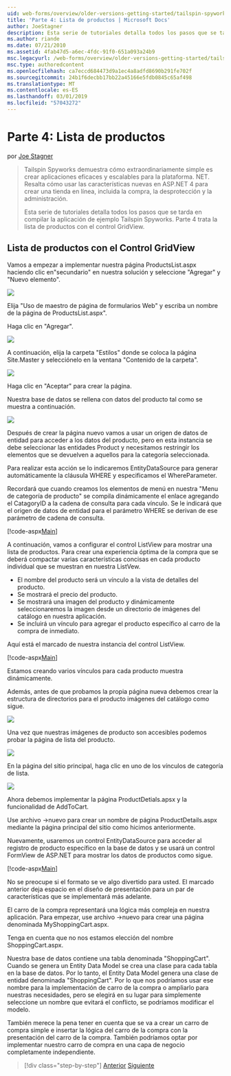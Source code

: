 ```yaml
---
uid: web-forms/overview/older-versions-getting-started/tailspin-spyworks/tailspin-spyworks-part-4
title: 'Parte 4: Lista de productos | Microsoft Docs'
author: JoeStagner
description: Esta serie de tutoriales detalla todos los pasos que se tarda en compilar la aplicación de ejemplo Tailspin Spyworks. Parte 4 cubre la lista de productos con el contr GridView...
ms.author: riande
ms.date: 07/21/2010
ms.assetid: 4fab47d5-a6ec-4fdc-91f0-651a093a24b9
msc.legacyurl: /web-forms/overview/older-versions-getting-started/tailspin-spyworks/tailspin-spyworks-part-4
msc.type: authoredcontent
ms.openlocfilehash: ca7eccd684473d9a1ec4a8adfd8690b291fe702f
ms.sourcegitcommit: 24b1f6decbb17bb22a45166e5fdb0845c65af498
ms.translationtype: MT
ms.contentlocale: es-ES
ms.lasthandoff: 03/01/2019
ms.locfileid: "57043272"
---
```

<a name="part-4-listing-products"></a>Parte 4: Lista de productos
====================
por [Joe Stagner](https://github.com/JoeStagner)

> Tailspin Spyworks demuestra cómo extraordinariamente simple es crear aplicaciones eficaces y escalables para la plataforma. NET. Resalta cómo usar las características nuevas en ASP.NET 4 para crear una tienda en línea, incluida la compra, la desprotección y la administración.
> 
> Esta serie de tutoriales detalla todos los pasos que se tarda en compilar la aplicación de ejemplo Tailspin Spyworks. Parte 4 trata la lista de productos con el control GridView.


## <a id="_Toc260221670"></a>  Lista de productos con el Control GridView

Vamos a empezar a implementar nuestra página ProductsList.aspx haciendo clic en"secundario" en nuestra solución y seleccione "Agregar" y "Nuevo elemento".

![](tailspin-spyworks-part-4/_static/image1.jpg)

Elija "Uso de maestro de página de formularios Web" y escriba un nombre de la página de ProductsList.aspx".

Haga clic en "Agregar".

![](tailspin-spyworks-part-4/_static/image2.jpg)

A continuación, elija la carpeta "Estilos" donde se coloca la página Site.Master y selecciónelo en la ventana "Contenido de la carpeta".

![](tailspin-spyworks-part-4/_static/image3.jpg)

Haga clic en "Aceptar" para crear la página.

Nuestra base de datos se rellena con datos del producto tal como se muestra a continuación.

![](tailspin-spyworks-part-4/_static/image4.jpg)

Después de crear la página nuevo vamos a usar un origen de datos de entidad para acceder a los datos del producto, pero en esta instancia se debe seleccionar las entidades Product y necesitamos restringir los elementos que se devuelven a aquellos para la categoría seleccionada.

Para realizar esta acción se lo indicaremos EntityDataSource para generar automáticamente la cláusula WHERE y especificamos el WhereParameter.

Recordará que cuando creamos los elementos de menú en nuestra "Menu de categoría de producto" se compila dinámicamente el enlace agregando el CatagoryID a la cadena de consulta para cada vínculo. Se le indicará que el origen de datos de entidad para el parámetro WHERE se derivan de ese parámetro de cadena de consulta.

[!code-aspx[Main](tailspin-spyworks-part-4/samples/sample1.aspx)]

A continuación, vamos a configurar el control ListView para mostrar una lista de productos. Para crear una experiencia óptima de la compra que se deberá compactar varias características concisas en cada producto individual que se muestran en nuestra ListVew.

- El nombre del producto será un vínculo a la vista de detalles del producto.
- Se mostrará el precio del producto.
- Se mostrará una imagen del producto y dinámicamente seleccionaremos la imagen desde un directorio de imágenes del catálogo en nuestra aplicación.
- Se incluirá un vínculo para agregar el producto específico al carro de la compra de inmediato.

Aquí está el marcado de nuestra instancia del control ListView.

[!code-aspx[Main](tailspin-spyworks-part-4/samples/sample2.aspx)]

Estamos creando varios vínculos para cada producto muestra dinámicamente.

Además, antes de que probamos la propia página nueva debemos crear la estructura de directorios para el producto imágenes del catálogo como sigue.

![](tailspin-spyworks-part-4/_static/image1.png)

Una vez que nuestras imágenes de producto son accesibles podemos probar la página de lista del producto.

![](tailspin-spyworks-part-4/_static/image5.jpg)

En la página del sitio principal, haga clic en uno de los vínculos de categoría de lista.

![](tailspin-spyworks-part-4/_static/image6.jpg)

Ahora debemos implementar la página ProductDetials.apsx y la funcionalidad de AddToCart.

Use archivo -&gt;nuevo para crear un nombre de página ProductDetails.aspx mediante la página principal del sitio como hicimos anteriormente.

Nuevamente, usaremos un control EntityDataSource para acceder al registro de producto específico en la base de datos y se usará un control FormView de ASP.NET para mostrar los datos de productos como sigue.

[!code-aspx[Main](tailspin-spyworks-part-4/samples/sample3.aspx)]

No se preocupe si el formato se ve algo divertido para usted. El marcado anterior deja espacio en el diseño de presentación para un par de características que se implementará más adelante.

El carro de la compra representará una lógica más compleja en nuestra aplicación. Para empezar, use archivo -&gt;nuevo para crear una página denominada MyShoppingCart.aspx.

Tenga en cuenta que no nos estamos elección del nombre ShoppingCart.aspx.

Nuestra base de datos contiene una tabla denominada "ShoppingCart". Cuando se genera un Entity Data Model se crea una clase para cada tabla en la base de datos. Por lo tanto, el Entity Data Model genera una clase de entidad denominada "ShoppingCart". Por lo que nos podríamos usar ese nombre para la implementación de carro de la compra o ampliarlo para nuestras necesidades, pero se elegirá en su lugar para simplemente seleccione un nombre que evitará el conflicto, se podríamos modificar el modelo.

También merece la pena tener en cuenta que se va a crear un carro de compra simple e insertar la lógica del carro de la compra con la presentación del carro de la compra. También podríamos optar por implementar nuestro carro de compra en una capa de negocio completamente independiente.

> [!div class="step-by-step"]
> [Anterior](tailspin-spyworks-part-3.md)
> [Siguiente](tailspin-spyworks-part-5.md)
